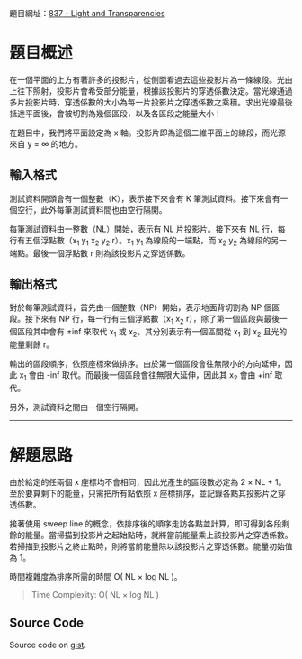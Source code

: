 <!--
[date]: 2011-05-01
[title]: [UVa] 837 - Light and Transparencies
[name]: uva-837-light-and-transparencies
[tag]: UVa, sweep line | 掃描線, sort | 排序
-->

題目網址：[837 - Light and Transparencies][1]

題目概述
======

在一個平面的上方有著許多的投影片，從側面看過去這些投影片為一條線段。光由上往下照射，投影片會希受部分能量，根據該投影片的穿透係數決定。當光線通過多片投影片時，穿透係數的大小為每一片投影片之穿透係數之乘積。求出光線最後抵達平面後，會被切割為幾個區段，以及各區段之能量大小！

在題目中，我們將平面設定為 x 軸。投影片即為這個二維平面上的線段，而光源來自 y = ∞ 的地方。


輸入格式
-----

測試資料開頭會有一個整數（K），表示接下來會有 K 筆測試資料。接下來會有一個空行，此外每筆測試資料間也由空行隔開。

每筆測試資料由一整數（NL）開始，表示有 NL 片投影片。接下來有 NL 行，每行有五個浮點數（x<sub>1</sub> y<sub>1</sub> x<sub>2</sub> y<sub>2</sub> r）。x<sub>1</sub> y<sub>1</sub> 為線段的一端點，而 x<sub>2</sub> y<sub>2</sub> 為線段的另一端點。最後一個浮點數 r 則為該投影片之穿透係數。

輸出格式
-----

對於每筆測試資料，首先由一個整數（NP）開始，表示地面背切割為 NP 個區段。接下來有 NP 行，每一行有三個浮點數（x<sub>1</sub> x<sub>2</sub> r），除了第一個區段與最後一個區段其中會有 ±inf 來取代 x<sub>1</sub> 或 x<sub>2</sub>。其分別表示有一個區間從 x<sub>1</sub> 到 x<sub>2</sub> 且光的能量剩餘 r。

輸出的區段順序，依照座標來做排序。由於第一個區段會往無限小的方向延伸，因此 x<sub>1</sub> 會由 -inf 取代。而最後一個區段會往無限大延伸，因此其 x<sub>2</sub> 會由 +inf 取代。

另外，測試資料之間由一個空行隔開。

---

解題思路
======

由於給定的任兩個 x 座標均不會相同，因此光產生的區段數必定為 2 × NL + 1。至於要算剩下的能量，只需把所有點依照 x 座標排序，並記錄各點其投影片之穿透係數。

接著使用 sweep line 的概念，依排序後的順序走訪各點並計算，即可得到各段剩餘的能量。當掃描到投影片之起始點時，就將當前能量乘上該投影片之穿透係數。若掃描到投影片之終止點時，則將當前能量除以該投影片之穿透係數。能量初始值為 1。

時間複雜度為排序所需的時間 O( NL × log NL )。

> Time Complexity: O( NL × log NL )

Source Code
------

<script src="https://gist.github.com/KuoE0/1611184.js"></script>

Source code on [gist][gist].

[1]: http://uva.onlinejudge.org/index.php?option=com_onlinejudge&Itemid=8&category=10&page=show_problem&problem=778 "837 - Light and Transparencies"
[gist]: https://gist.github.com/KuoE0/1611184
